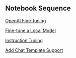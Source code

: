 ## Notebook Sequence

[OpenAI Fine-tuning](openai-fine-tuning.ipynb)

[Fine-tune a Local Model](local-fine-tune.ipynb)

[Instruction Tuning](instruction-tuning.ipynb)

[Add Chat Template Support](fine-tune-chat-template.ipynb)